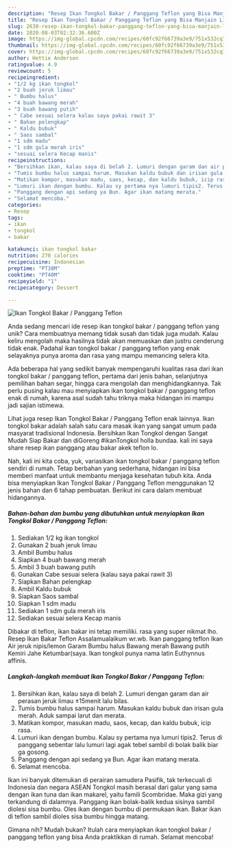 ```yaml
---
description: "Resep Ikan Tongkol Bakar / Panggang Teflon yang Bisa Manjain Lidah"
title: "Resep Ikan Tongkol Bakar / Panggang Teflon yang Bisa Manjain Lidah"
slug: 2630-resep-ikan-tongkol-bakar-panggang-teflon-yang-bisa-manjain-lidah
date: 2020-08-03T02:32:36.600Z
image: https://img-global.cpcdn.com/recipes/60fc92f66739a3e9/751x532cq70/ikan-tongkol-bakar-panggang-teflon-foto-resep-utama.jpg
thumbnail: https://img-global.cpcdn.com/recipes/60fc92f66739a3e9/751x532cq70/ikan-tongkol-bakar-panggang-teflon-foto-resep-utama.jpg
cover: https://img-global.cpcdn.com/recipes/60fc92f66739a3e9/751x532cq70/ikan-tongkol-bakar-panggang-teflon-foto-resep-utama.jpg
author: Hettie Anderson
ratingvalue: 4.9
reviewcount: 5
recipeingredient:
- "1/2 kg ikan tongkol"
- "2 buah jeruk limau"
- " Bumbu halus"
- "4 buah bawang merah"
- "3 buah bawang putih"
- " Cabe sesuai selera kalau saya pakai rawit 3"
- " Bahan pelengkap"
- " Kaldu bubuk"
- " Saos sambal"
- "1 sdm madu"
- "1 sdm gula merah iris"
- "sesuai selera Kecap manis"
recipeinstructions:
- "Bersihkan ikan, kalau saya di belah 2. Lumuri dengan garam dan air perasan jeruk limau ±15menit lalu bilas."
- "Tumis bumbu halus sampai harum. Masukan kaldu bubuk dan irisan gula merah. Aduk sampai larut dan merata."
- "Matikan kompor, masukan madu, saos, kecap, dan kaldu bubuk, icip rasa."
- "Lumuri ikan dengan bumbu. Kalau sy pertama nya lumuri tipis2. Terus di panggang sebentar lalu lumuri lagi agak tebel sambil di bolak balik biar ga gosong."
- "Panggang dengan api sedang ya Bun. Agar ikan matang merata."
- "Selamat mencoba."
categories:
- Resep
tags:
- ikan
- tongkol
- bakar

katakunci: ikan tongkol bakar 
nutrition: 270 calories
recipecuisine: Indonesian
preptime: "PT38M"
cooktime: "PT40M"
recipeyield: "1"
recipecategory: Dessert

---
```



![Ikan Tongkol Bakar / Panggang Teflon](https://img-global.cpcdn.com/recipes/60fc92f66739a3e9/751x532cq70/ikan-tongkol-bakar-panggang-teflon-foto-resep-utama.jpg)

Anda sedang mencari ide resep ikan tongkol bakar / panggang teflon yang unik? Cara membuatnya memang tidak susah dan tidak juga mudah. Kalau keliru mengolah maka hasilnya tidak akan memuaskan dan justru cenderung tidak enak. Padahal ikan tongkol bakar / panggang teflon yang enak selayaknya punya aroma dan rasa yang mampu memancing selera kita.

Ada beberapa hal yang sedikit banyak mempengaruhi kualitas rasa dari ikan tongkol bakar / panggang teflon, pertama dari jenis bahan, selanjutnya pemilihan bahan segar, hingga cara mengolah dan menghidangkannya. Tak perlu pusing kalau mau menyiapkan ikan tongkol bakar / panggang teflon enak di rumah, karena asal sudah tahu triknya maka hidangan ini mampu jadi sajian istimewa.

Lihat juga resep Ikan Tongkol Bakar / Panggang Teflon enak lainnya. Ikan tongkol bakar adalah salah satu cara masak ikan yang sangat umum pada masyarat tradisional Indonesia. Bersihkan Ikan Tongkol dengan Sangat Mudah Siap Bakar dan diGoreng #ikanTongkol holla bundaa. kali ini saya share resep ikan panggang atau bakar akek teflon lo.


Nah, kali ini kita coba, yuk, variasikan ikan tongkol bakar / panggang teflon sendiri di rumah. Tetap berbahan yang sederhana, hidangan ini bisa memberi manfaat untuk membantu menjaga kesehatan tubuh kita. Anda bisa menyiapkan Ikan Tongkol Bakar / Panggang Teflon menggunakan 12 jenis bahan dan 6 tahap pembuatan. Berikut ini cara dalam membuat hidangannya.

<!--inarticleads1-->

##### Bahan-bahan dan bumbu yang dibutuhkan untuk menyiapkan Ikan Tongkol Bakar / Panggang Teflon:

1. Sediakan 1/2 kg ikan tongkol
1. Gunakan 2 buah jeruk limau
1. Ambil  Bumbu halus
1. Siapkan 4 buah bawang merah
1. Ambil 3 buah bawang putih
1. Gunakan  Cabe sesuai selera (kalau saya pakai rawit 3)
1. Siapkan  Bahan pelengkap
1. Ambil  Kaldu bubuk
1. Siapkan  Saos sambal
1. Siapkan 1 sdm madu
1. Sediakan 1 sdm gula merah iris
1. Sediakan sesuai selera Kecap manis


Dibakar di teflon, ikan bakar ini tetap memiliki. rasa yang super nikmat lho. Resep Ikan Bakar Teflon Assalamualaikum wr.wb. Ikan panggang teflon Ikan Air jeruk nipis/lemon Garam Bumbu halus Bawang merah Bawang putih Kemiri Jahe Ketumbar(saya. Ikan tongkol punya nama latin Euthynnus affinis. 

<!--inarticleads2-->

##### Langkah-langkah membuat Ikan Tongkol Bakar / Panggang Teflon:

1. Bersihkan ikan, kalau saya di belah 2. Lumuri dengan garam dan air perasan jeruk limau ±15menit lalu bilas.
1. Tumis bumbu halus sampai harum. Masukan kaldu bubuk dan irisan gula merah. Aduk sampai larut dan merata.
1. Matikan kompor, masukan madu, saos, kecap, dan kaldu bubuk, icip rasa.
1. Lumuri ikan dengan bumbu. Kalau sy pertama nya lumuri tipis2. Terus di panggang sebentar lalu lumuri lagi agak tebel sambil di bolak balik biar ga gosong.
1. Panggang dengan api sedang ya Bun. Agar ikan matang merata.
1. Selamat mencoba.


Ikan ini banyak ditemukan di perairan samudera Pasifik, tak terkecuali di Indonesia dan negara ASEAN Tongkol masih berasal dari galur yang sama dengan ikan tuna dan ikan makarel, yaitu famili Scombridae. Maka gizi yang terkandung di dalamnya. Panggang ikan bolak-balik kedua sisinya sambil diolesi sisa bumbu. Oles ikan dengan bumbu di permukaan ikan. Bakar ikan di teflon sambil dioles sisa bumbu hingga matang. 

Gimana nih? Mudah bukan? Itulah cara menyiapkan ikan tongkol bakar / panggang teflon yang bisa Anda praktikkan di rumah. Selamat mencoba!

